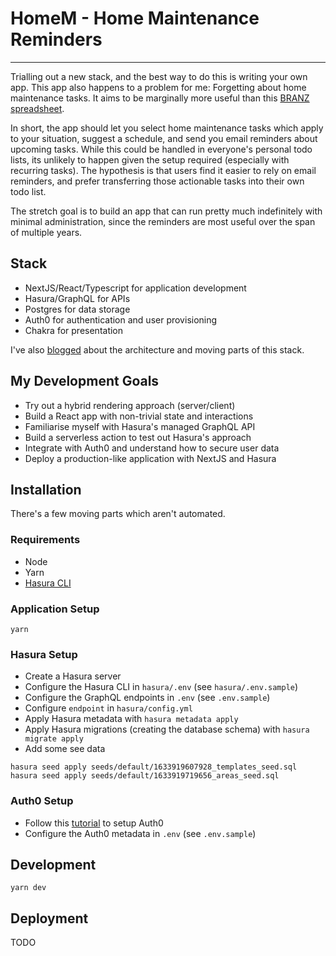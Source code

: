 # HomeM - Home Maintenance Reminders
--------
Trialling out a new stack, and the best way to do this is writing your own app.
This app also happens to a problem for me: Forgetting about home maintenance tasks.
It aims to be marginally more useful than this [BRANZ spreadsheet](http://maintainingmyhome.org.nz/assets/Charter/MYH-table-Maintenance-schedule2.pdf).

In short, the app should let you select home maintenance tasks which apply to your situation,
suggest a schedule, and send you email reminders about upcoming tasks.
While this could be handled in everyone's personal todo lists,
its unlikely to happen given the setup required (especially with recurring tasks).
The hypothesis is that users find it easier to rely on email reminders,
and prefer transferring those actionable tasks into their own todo list. 

The stretch goal is to build an app that can run pretty much indefinitely
with minimal administration, since the reminders are most useful over the span
of multiple years.
## Stack

 * NextJS/React/Typescript for application development
 * Hasura/GraphQL for APIs
 * Postgres for data storage
 * Auth0 for authentication and user provisioning
 * Chakra for presentation

I've also [blogged](https://chillu.com/posts/2021/tale-of-server-client-auth0-hasura/)
about the architecture and moving parts of this stack.
## My Development Goals

 * Try out a hybrid rendering approach (server/client)
 * Build a React app with non-trivial state and interactions
 * Familiarise myself with Hasura's managed GraphQL API
 * Build a serverless action to test out Hasura's approach
 * Integrate with Auth0 and understand how to secure user data
 * Deploy a production-like application with NextJS and Hasura

## Installation

There's a few moving parts which aren't automated.

### Requirements

 * Node
 * Yarn
 * [Hasura CLI](https://hasura.io/docs/latest/graphql/core/hasura-cli/install-hasura-cli.html)
### Application Setup

```
yarn
```
### Hasura Setup

 * Create a Hasura server
 * Configure the Hasura CLI in `hasura/.env` (see `hasura/.env.sample`)
 * Configure the GraphQL endpoints in `.env` (see `.env.sample`)
 * Configure `endpoint` in `hasura/config.yml`
 * Apply Hasura metadata with `hasura metadata apply`
 * Apply Hasura migrations (creating the database schema) with `hasura migrate apply`
 * Add some see data

```
hasura seed apply seeds/default/1633919607928_templates_seed.sql
hasura seed apply seeds/default/1633919719656_areas_seed.sql
```

### Auth0 Setup

 * Follow this [tutorial](https://hasura.io/docs/latest/graphql/core/guides/integrations/auth0-jwt.html) to setup Auth0
 * Configure the Auth0 metadata in `.env` (see `.env.sample`)

## Development

```
yarn dev
```

## Deployment

TODO